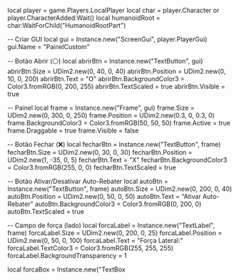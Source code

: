 local player = game.Players.LocalPlayer
local char = player.Character or player.CharacterAdded:Wait()
local humanoidRoot = char:WaitForChild("HumanoidRootPart")

-- Criar GUI
local gui = Instance.new("ScreenGui", player.PlayerGui)
gui.Name = "PainelCustom"

-- Botão Abrir (⚪)
local abrirBtn = Instance.new("TextButton", gui)
abrirBtn.Size = UDim2.new(0, 40, 0, 40)
abrirBtn.Position = UDim2.new(0, 10, 0, 200)
abrirBtn.Text = "O"
abrirBtn.BackgroundColor3 = Color3.fromRGB(0, 200, 255)
abrirBtn.TextScaled = true
abrirBtn.Visible = true

-- Painel
local frame = Instance.new("Frame", gui)
frame.Size = UDim2.new(0, 300, 0, 250)
frame.Position = UDim2.new(0.3, 0, 0.3, 0)
frame.BackgroundColor3 = Color3.fromRGB(50, 50, 50)
frame.Active = true
frame.Draggable = true
frame.Visible = false

-- Botão Fechar (❌)
local fecharBtn = Instance.new("TextButton", frame)
fecharBtn.Size = UDim2.new(0, 30, 0, 30)
fecharBtn.Position = UDim2.new(1, -35, 0, 5)
fecharBtn.Text = "X"
fecharBtn.BackgroundColor3 = Color3.fromRGB(255, 0, 0)
fecharBtn.TextScaled = true

-- Botão Ativar/Desativar Auto-Rebater
local autoBtn = Instance.new("TextButton", frame)
autoBtn.Size = UDim2.new(0, 200, 0, 40)
autoBtn.Position = UDim2.new(0, 50, 0, 50)
autoBtn.Text = "Ativar Auto-Rebater"
autoBtn.BackgroundColor3 = Color3.fromRGB(0, 200, 0)
autoBtn.TextScaled = true

-- Campo de força (lado)
local forcaLabel = Instance.new("TextLabel", frame)
forcaLabel.Size = UDim2.new(0, 200, 0, 25)
forcaLabel.Position = UDim2.new(0, 50, 0, 100)
forcaLabel.Text = "Força Lateral:"
forcaLabel.TextColor3 = Color3.fromRGB(255, 255, 255)
forcaLabel.BackgroundTransparency = 1

local forcaBox = Instance.new("TextBox
